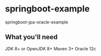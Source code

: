 # springboot-example
springboot-jpa-oracle-example

## What you'll need
JDK 8+ or OpenJDK 8+
Maven 3+
Oracle 12c
